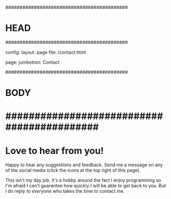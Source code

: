 ###########################################
# HEAD
###########################################

config: 
  layout: page
  file: /contact.html
  
page: 
  jumbotron: Contact

###########################################
# BODY
###########################################
=====

# Love to hear from you!

Happy to hear any suggestions and feedback. Send me a message on any of the social media (click the icons at the top right of this page).

This isn't my day job, it's a hobby around the fact I enjoy programming so I'm afraid I can't guarantee how quickly I will be able to get back to you. But I do reply to _everyone_ who takes the time to contact me.